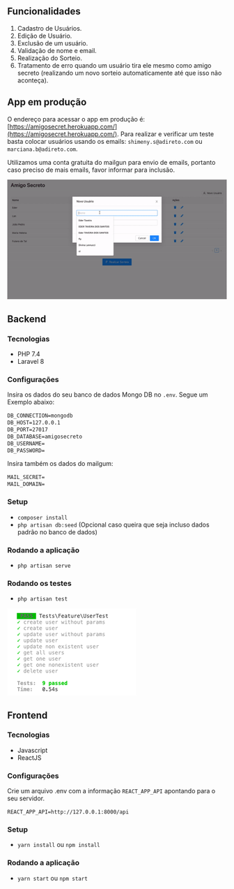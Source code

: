 ## Funcionalidades

1. Cadastro de Usuários.
2. Edição de Usuário.
3. Exclusão de um usuário.
4. Validação de nome e email.
5. Realização do Sorteio.
6. Tratamento de erro quando um usuário tira ele mesmo como amigo secreto (realizando um novo sorteio automaticamente até que isso não aconteça).

## App em produção

O endereço para acessar o app em produção é: [https://amigosecret.herokuapp.com/](https://amigosecret.herokuapp.com/). 
Para realizar e verificar um teste basta colocar usuários usando os emails: `shimeny.s@adireto.com` ou `marciana.b@adireto.com`.

Utilizamos uma conta gratuita do mailgun para envio de emails, portanto caso preciso de mais emails, favor informar para inclusão.

![App Demo](./docs/app.gif)

## Backend

### Tecnologias
* PHP 7.4
* Laravel 8

### Configurações

Insira os dados do seu banco de dados Mongo DB no `.env`. 
Segue um Exemplo abaixo:

```
DB_CONNECTION=mongodb
DB_HOST=127.0.0.1
DB_PORT=27017
DB_DATABASE=amigosecreto
DB_USERNAME=
DB_PASSWORD=
```

Insira também os dados do mailgum:

```
MAIL_SECRET=
MAIL_DOMAIN=
```

### Setup
* ```composer install```
* ```php artisan db:seed``` (Opcional caso queira que seja incluso dados padrão no banco de dados)


### Rodando a aplicação
* ```php artisan serve```

### Rodando os testes
* ```php artisan test```

![Testes](./docs/tests.png)


## Frontend

### Tecnologias
* Javascript
* ReactJS

### Configurações

Crie um arquivo .env com a informação `REACT_APP_API` apontando para o seu servidor.

```
REACT_APP_API=http://127.0.0.1:8000/api
```

### Setup
* ```yarn install``` ou ```npm install```


### Rodando a aplicação
* ```yarn start``` ou ```npm start```
